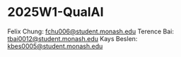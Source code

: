 # 2025W1-QualAI
Felix Chung: fchu006@student.monash.edu
Terence Bai: tbai0012@student.monash.edu
Kays Beslen: kbes0005@student.monash.edu